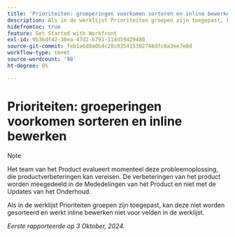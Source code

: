```yaml
---
title: 'Prioriteiten: groeperingen voorkomen sorteren en inline bewerken'
description: Als in de werklijst Prioriteiten groepen zijn toegepast, kan deze niet worden gesorteerd en werkt inline bewerken niet voor velden in de werklijst.
hidefromtoc: true
feature: Get Started with Workfront
exl-id: 9b36df42-30ea-47d2-b791-114d59429480
source-git-commit: feb1a6d8a0b4c28c035415302746dfc8a3ee7e0d
workflow-type: tm+mt
source-wordcount: '90'
ht-degree: 0%

---
```


# Prioriteiten: groeperingen voorkomen sorteren en inline bewerken

>[!NOTE]
>
>Het team van het Product evalueert momenteel deze probleemoplossing, die productverbeteringen kan vereisen. De verbeteringen van het product worden meegedeeld in de Mededelingen van het Product en niet met de Updates van het Onderhoud.

Als in de werklijst Prioriteiten groepen zijn toegepast, kan deze niet worden gesorteerd en werkt inline bewerken niet voor velden in de werklijst.

_Eerste rapporteerde op 3 Oktober, 2024._
